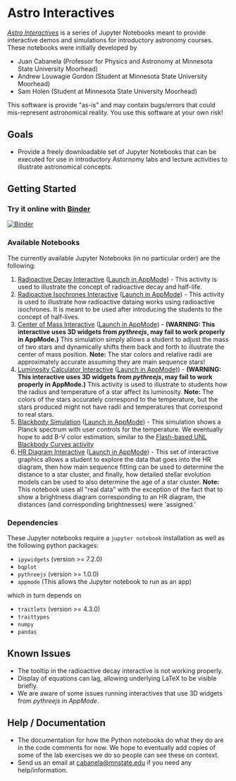 Astro Interactives
==================

[*Astro Interactives*](https://juancab.github.io/AstroInteractives/) is a series of Jupyter Notebooks meant to provide 
interactive demos and simulations for introductory astronomy courses.  These notebooks were initially developed by 
- Juan Cabanela (Professor for Physics and Astronomy at Minnesota State University Moorhead)
- Andrew Louwagie Gordon (Student at Minnesota State University Moorhead)
- Sam Holen (Student at Minnesota State University Moorhead)

This software is provide "as-is" and may contain bugs/errors that could  mis-represent astronomical reality.  You use this software at your own risk!

Goals
-----

-   Provide a freely downloadable set of Jupyter Notebooks that can be executed for use in introductory Astornomy labs and lecture activities to illustrate astronomical concepts.

Getting Started
---------------

### Try it online with [Binder](http://mybinder.org/)

[![Binder](https://mybinder.org/badge.svg)](https://mybinder.org/v2/gh/JuanCab/AstroInteractives/master?filepath=index.ipynb)

### Available Notebooks

The currently available Jupyter Notebooks (in no particular order) are the following:

1. [Radioactive Decay Interactive](Interactives/Radioactive_Decay.ipynb) ([Launch in AppMode](https://mybinder.org/v2/gh/JuanCab/AstroInteractives/master?urlpath=%2Fapps%2FInteractives%2FRadioactive_Decay.ipynb))  - This activity is used to illustrate the concept of radioactive decay and half-life.
2. [Radioactive Isochrones Interactive](Interactives/Isochrones.ipynb) ([Launch in AppMode](https://mybinder.org/v2/gh/JuanCab/AstroInteractives/master?urlpath=%2Fapps%2FInteractives%2FIsochrones.ipynb))  - This activity is used to illustrate how radioactive dataing works using radioactive isochrones.  It is meant to be used after introducing the students to the concept of half-lives.
3. [Center of Mass Interactive](Interactives/Center_of_Mass.ipynb) ([Launch in AppMode](https://mybinder.org/v2/gh/JuanCab/AstroInteractives/master?urlpath=%2Fapps%2FInteractives%2FCenter_of_Mass.ipynb)) - **(WARNING: This interactive uses 3D widgets from *pythreejs*, may fail to work properly in AppMode.)**  This simulation simply allows a student to adjust the mass of two stars and dynamically shifts them back and forth to illustrate the center of mass position.  **Note:** The star colors and relative radii are approximately accurate assuming they are main sequence stars!
4. [Luminosity Calculator Interactive](Interactives/LuminosityCalculator.ipynb) ([Launch in AppMode)](https://mybinder.org/v2/gh/JuanCab/AstroInteractives/master?urlpath=%2Fapps%2FInteractives%2FLuminosityCalculator.ipynb))  - **(WARNING: This interactive uses 3D widgets from *pythreejs*, may fail to work properly in AppMode.)** This activity is used to illustrate to students how the radius and temperature of a star affect its luminosity.  **Note:** The colors of the stars accurately correspond to the temperature, but the stars produced might not have radii and temperatures that correspond to real stars.
5. [Blackbody Simulation](Interactives/BlackbodySimulation.ipynb) ([Launch in AppMode](https://mybinder.org/v2/gh/JuanCab/AstroInteractives/master?urlpath=%2Fapps%2FInteractives%2FBlackbodySimulation.ipynb)) - This simulation shows a Planck spectrum with user controls for the temperature.  We eventually hope to add B-V color estimation, similar to the [Flash-based UNL Blackbody Curves activity](http://astro.unl.edu/classaction/animations/light/bbexplorer.html)
6. [HR Diagram Interactive](Interactives/Interactive_HR_Diagram.ipynb) ([Launch in AppMode](https://mybinder.org/v2/gh/JuanCab/AstroInteractives/master?urlpath=%2Fapps%2FInteractives%2FInteractive_HR_Diagram.ipynb)) - This set of interactive graphics allows a student to explore the data that goes into the HR diagram, then how main sequence fitting can be used to determine the distance to a star cluster, and finally, how detailed stellar evolution models can be used to also determine the age of a star cluster.  **Note:** This notebook uses all "real data" with the exception of the fact that to show a brightness diagram corresponding to an HR diagram, the distances (and corresponding brightnesses) were 'assigned.'


### Dependencies

These Jupyter notebooks require a `jupyter notebook` installation as well as the following python packages:

- `ipywidgets` (version >= 7.2.0)
- `bqplot`
- `pythreejs` (version >= 1.0.0)
- `appmode` (This allows the Jupyter notebook to run as an app)

which in turn depends on

- `traitlets` (version >= 4.3.0)
- `traittypes`
- `numpy`
- `pandas`


Known Issues
------------
- The tooltip in the radioactive decay interactive is not working properly.
- Display of equations can lag, allowing underlying LaTeX to be visible briefly.
- We are aware of some issues running interactives that use 3D widgets from *pythreejs* in *AppMode*.

Help / Documentation
--------------------

- The documentation for how the Python notebooks do what they do are in the code comments for now.  We hope to eventually add copies of some of the lab exercises we do so people can see these on context.
- Send us an email at cabanela@mnstate.edu if you need any help/information.
